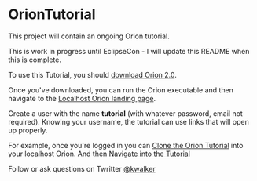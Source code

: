 OrionTutorial
=============

This project will contain an ongoing Orion tutorial.

This is work in progress until EclipseCon - I will update this README when this is complete.

To use this Tutorial, you should [download Orion 2.0](http://download.eclipse.org/orion/drops/R-2.0-201302221257/index.html "Download Orion 2.0").

Once you've downloaded, you can run the Orion executable and then navigate to the [Localhost Orion landing page](http://localhost:8080 "Orion Localhost").

Create a user with the name __tutorial__ (with whatever password, email not required). Knowing your username, the tutorial can use links that will open up properly.

For example, once you're logged in you can [Clone the Orion Tutorial](localhost:8080/git/git-repository.html#,cloneGitRepository=git://github.com/kenwalker/OrionTutorial.git "Clone the Orion Tutorial") into your localhost Orion. And then [Navigate into the Tutorial](http://localhost:8080/navigate/table.html#/file/tutorial/OrionTutorial/?depth=1 "Navigate into the Orion Tutorial on Localhost")

Follow or ask questions on Twritter [@kwalker](https://twitter.com/kwalker "Ken Walker on Twitter")